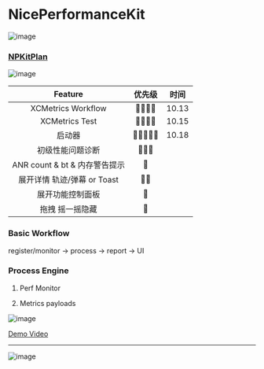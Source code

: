 # NicePerformanceKit

![image](https://mmbiz.qpic.cn/mmbiz_jpg/M54fjP2zXtFq85gb3JKkSUnK9FiaHgU02UFPyJeUj9smQYRenRFiaTXWzea1GLnyfuf0dASKODiaAWAsMDJKjYKUQ/0?wx_fmt=jpeg)

### [NPKitPlan](./Wiki/NPKit_Plan.md)

![image](https://mmbiz.qpic.cn/mmbiz_jpg/M54fjP2zXtFcEiahyfjOCybpKcIPmqKb5N1Da700VAY0Kf2H9k7zLkhCzw5kK93UujOAZiaqI33m3X2gUkzD8IYA/0?wx_fmt=jpeg)

| Feature | 优先级 | 时间 |
| :-: | :-: |:-: |
| XCMetrics Workflow | 🌟🌟🌟🌟| 10.13 |
| XCMetrics Test | 🌟🌟🌟🌟| 10.15 |
| 启动器 | 🌟🌟🌟🌟🌟 | 10.18 |
| 初级性能问题诊断 | 🌟🌟🌟 | |
| ANR count & bt & 内存警告提示  | 🌟| |
|  展开详情 轨迹/弹幕 or Toast   | 🌟🌟| |
| 展开功能控制面板  | 🌟| |
| 拖拽 摇一摇隐藏 | 🌟| |

### Basic Workflow

register/monitor -> process -> report -> UI 

### Process Engine

1. Perf Monitor

2. Metrics payloads

![image](https://mmbiz.qpic.cn/mmbiz_jpg/M54fjP2zXtGicfL9mZ9DdHSVIyhXLnJicWS1sR6G1WSKOPJtibnNYgsSFvrf2XuvP6WrrtCbiaq8BfpQicaasSGA4iaA/0?wx_fmt=jpeg)

[Demo Video](https://mp.weixin.qq.com/mp/readtemplate?t=pages/video_player_tmpl&action=mpvideo&vid=wxv_2098255507995131905&auto=1)

---

![image](https://mmbiz.qpic.cn/mmbiz_gif/M54fjP2zXtFq85gb3JKkSUnK9FiaHgU02Nn8O0bmjwiaicIv5yS7LzmFxf6YQLOTeV0dZ4tLKsb8hNT5YxgB3VBrg/0?wx_fmt=gif)

